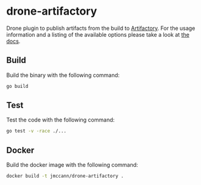 # drone-artifactory

Drone plugin to publish artifacts from the build to [Artifactory](https://www.jfrog.com/artifactory/).
For the usage information and a listing of the available options please take a look at [the docs](DOCS.md).

## Build

Build the binary with the following command:

```sh
go build
```

## Test

Test the code with the following command:

```sh
go test -v -race ./...
```

## Docker

Build the docker image with the following command:

```sh
docker build -t jmccann/drone-artifactory .
```
